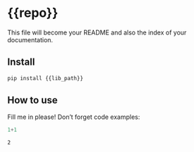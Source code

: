 # {{repo}}

<!-- WARNING: THIS FILE WAS AUTOGENERATED! DO NOT EDIT! -->

This file will become your README and also the index of your
documentation.

## Install

``` sh
pip install {{lib_path}}
```

## How to use

Fill me in please! Don’t forget code examples:

``` python
1+1
```

    2
